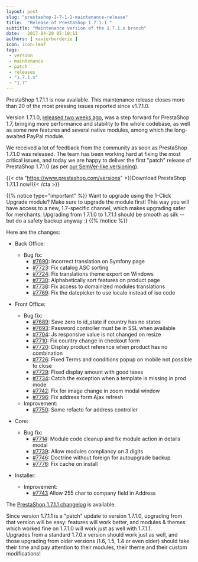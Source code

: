 ```yaml
---
layout: post
slug: "prestashop-1-7-1-1-maintenance-release"
title:  "Release of PrestaShop 1.7.1.1 "
subtitle: "Maintenance version of the 1.7.1.x branch"
date:   2017-04-20 05:10:11
authors: [ xavierborderie ]
icon: icon-leaf
tags:
 - version
 - maintenance
 - patch
 - releases
 - "1.7.1.x"
 - "1.7"
---
```


PrestaShop 1.7.1.1 is now available. This maintenance release closes more than 20 of the most pressing issues reported since v1.7.1.0.

Version 1.7.1.0, [released two weeks ago](http://build.prestashop.com/news/prestashop-1-7-1-0-available/), was a step forward for PrestaShop 1.7, bringing more performance and stability to the whole codebase, as well as some new features and several native modules, among which the long-awaited PayPal module.

We received a lot of feedback from the community as soon as PrestaShop 1.7.1.0 was released. The team has been working hard at fixing the most critical issues, and today we are happy to deliver the first "patch" release of PrestaShop 1.7.1.0 (as per [our SemVer-like versioning](http://build.prestashop.com/news/a-more-semantic-versioning-scheme/)).

{{< cta "https://www.prestashop.com/versions" >}}Download PrestaShop 1.7.1.1 now!{{< /cta >}}

{{% notice type="important" %}}
Want to upgrade using the 1-Click Upgrade module? Make sure to upgrade the module first! This way you will have access to a new, 1.7-specific channel, which makes upgrading safer for merchants. Upgrading from 1.7.1.0 to 1.7.1.1 should be smooth as silk -- but do a safety backup anyway :)
{{% /notice %}}

Here are the changes:

- Back Office:
   - Bug fix:
     - [#7690](https://github.com/PrestaShop/PrestaShop/pull/7690): Incorrect translation on Symfony page
     - [#7723](https://github.com/PrestaShop/PrestaShop/pull/7723): Fix catalog ASC sorting
     - [#7724](https://github.com/PrestaShop/PrestaShop/pull/7724): Fix translations theme export on Windows
     - [#7730](https://github.com/PrestaShop/PrestaShop/pull/7730): Alphabetically sort features on product page
     - [#7738](https://github.com/PrestaShop/PrestaShop/pull/7738): Fix access to domainized modules translations
     - [#7769](https://github.com/PrestaShop/PrestaShop/pull/7769): Fix the datepicker to use locale instead of iso code

 - Front Office:
   - Bug fix:
     - [#7689](https://github.com/PrestaShop/PrestaShop/pull/7689): Save zero to id_state if country has no states
     - [#7693](https://github.com/PrestaShop/PrestaShop/pull/7693): Password controller must be in SSL when available
     - [#7704](https://github.com/PrestaShop/PrestaShop/pull/7704): Js responsive value is not changed on resize
     - [#7710](https://github.com/PrestaShop/PrestaShop/pull/7710): Fix country change in checkout form
     - [#7720](https://github.com/PrestaShop/PrestaShop/pull/7720): Display product reference when product has no combination
     - [#7726](https://github.com/PrestaShop/PrestaShop/pull/7726): Fixed Terms and conditions popup on mobile not possible to close
     - [#7729](https://github.com/PrestaShop/PrestaShop/pull/7729): Fixed display amount with good taxes
     - [#7734](https://github.com/PrestaShop/PrestaShop/pull/7734): Catch the exception when a template is missing in prod mode
     - [#7742](https://github.com/PrestaShop/PrestaShop/pull/7742): Fix for image change in zoom modal window
     - [#7796](https://github.com/PrestaShop/PrestaShop/pull/7796): Fix address form Ajax refresh     
   - Improvement:
     - [#7750](https://github.com/PrestaShop/PrestaShop/pull/7750): Some refacto for address controller

 - Core:
   - Bug fix:
     - [#7714](https://github.com/PrestaShop/PrestaShop/pull/7714): Module code cleanup and fix module action in details modal
     - [#7739](https://github.com/PrestaShop/PrestaShop/pull/7739): Allow modules compliancy on 3 digits
     - [#7746](https://github.com/PrestaShop/PrestaShop/pull/7746): Doctrine without foreign for autoupgrade backup
     - [#7776](https://github.com/PrestaShop/PrestaShop/pull/7776): Fix cache on install

 - Installer:
   - Improvement:
     - [#7743](https://github.com/PrestaShop/PrestaShop/pull/7743) Allow 255 char to company field in Address
     
The [PrestaShop 1.7.1.1 changelog](https://www.prestashop.com/en/developers-versions/changelog/1.7.1.1-stable) is available.

Since version 1.7.1.1 is a "patch" update to version 1.7.1.0, upgrading from that version will be easy: features will work better, and modules & themes which worked fine on 1.7.1.0 will work just as well with 1.7.1.1.<br/>
Upgrades from a standard 1.7.0.x version should work just as well, and those upgrading from older versions (1.6, 1.5, 1.4 or even older) should take their time and pay attention to their modules, their theme and their custom modifications!
